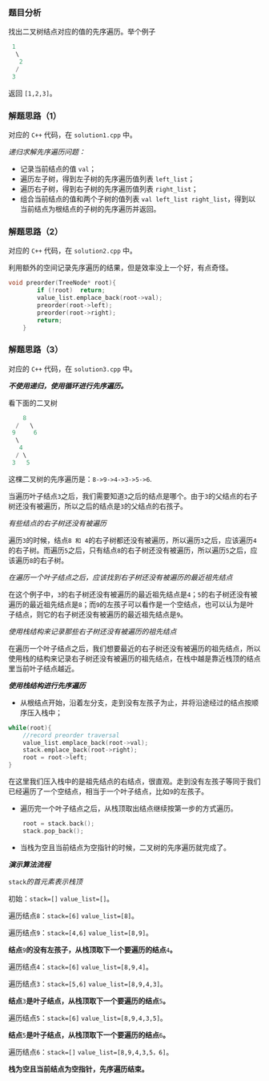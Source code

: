 ### 题目分析
找出二叉树结点对应的值的先序遍历。举个例子
```cpp
 1
  \
   2
  /
 3
```
返回 `[1,2,3]`。
### 解题思路（1）
对应的 `C++` 代码，在 `solution1.cpp` 中。

*递归求解先序遍历问题：*
* 记录当前结点的值 `val`；
* 遍历左子树，得到左子树的先序遍历值列表 `left_list`；
* 遍历右子树，得到右子树的先序遍历值列表 `right_list`；
* 组合当前结点的值和两个子树的值列表 `val left_list right_list`，得到以当前结点为根结点的子树的先序遍历并返回。

### 解题思路（2）
对应的 `C++` 代码，在 `solution2.cpp` 中。

利用额外的空间记录先序遍历的结果，但是效率没上一个好，有点奇怪。
```cpp
void preorder(TreeNode* root){
        if (!root)  return;
        value_list.emplace_back(root->val);
        preorder(root->left);
        preorder(root->right);
        return;
    }
```

### 解题思路（3）
对应的 `C++` 代码，在 `solution3.cpp` 中。

***不使用递归，使用循环进行先序遍历。***

看下面的二叉树
```cpp
	8
  /   \
 9     6
  \
   4
  / \
 3   5
```
这棵二叉树的先序遍历是：`8->9->4->3->5->6`.

当遍历叶子结点`3`之后，我们需要知道`3`之后的结点是哪个。由于`3`的父结点的右子树还没有被遍历，所以之后的结点是`3`的父结点的右孩子。

*有些结点的右子树还没有被遍历*

遍历`3`的时候，结点`8 和 4`的右子树都还没有被遍历，所以遍历`3`之后，应该遍历`4`的右子树。而遍历`5`之后，只有结点`8`的右子树还没有被遍历，所以遍历`5`之后，应该遍历`8`的右子树。

*在遍历一个叶子结点之后，应该找到右子树还没有被遍历的最近祖先结点*

在这个例子中，`3`的右子树还没有被遍历的最近祖先结点是`4`；`5`的右子树还没有被遍历的最近祖先结点是`8`；而`9`的左孩子可以看作是一个空结点，也可以认为是叶子结点，则它的右子树还没有被遍历的最近祖先结点是`9`。

*使用栈结构来记录那些右子树还没有被遍历的祖先结点*

在遍历一个叶子结点之后，我们想要最近的右子树还没有被遍历的祖先结点，所以使用栈的结构来记录右子树还没有被遍历的祖先结点，在栈中越是靠近栈顶的结点里当前叶子结点越近。

***使用栈结构进行先序遍历***
* 从根结点开始，沿着左分支，走到没有左孩子为止，并将沿途经过的结点按顺序压入栈中；
```cpp
while(root){
	//record preorder traversal
    value_list.emplace_back(root->val);
    stack.emplace_back(root->right);
    root = root->left;
}
```
在这里我们压入栈中的是祖先结点的右结点，很直观。走到没有左孩子等同于我们已经遍历了一个空结点，相当于一个叶子结点，比如`9`的左孩子。
* 遍历完一个叶子结点之后，从栈顶取出结点继续按第一步的方式遍历。
```cpp
	root = stack.back();
	stack.pop_back();
```
* 当栈为空且当前结点为空指针的时候，二叉树的先序遍历就完成了。

***演示算法流程***

`stack`*的首元素表示栈顶*

初始：`stack=[]` `value_list=[]`。

遍历结点`8`：`stack=[6]`	`value_list=[8]`。

遍历结点`9`：`stack=[4,6]` `value_list=[8,9]`。

**结点**`9`**的没有左孩子，从栈顶取下一个要遍历的结点**`4`**。**

遍历结点`4`：`stack=[6]` `value_list=[8,9,4]`。

遍历结点`3`：`stack=[5,6]` `value_list=[8,9,4,3]`。

**结点**`3`**是叶子结点，从栈顶取下一个要遍历的结点**`5`**。**

遍历结点`5`：`stack=[6]` `value_list=[8,9,4,3,5]`。

**结点**`5`**是叶子结点，从栈顶取下一个要遍历的结点**`6`**。**

遍历结点`6`：`stack=[]` `value_list=[8,9,4,3,5，6]`。

**栈为空且当前结点为空指针，先序遍历结束。**